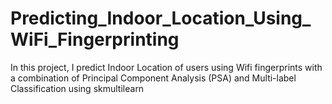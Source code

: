 # Predicting_Indoor_Location_Using_WiFi_Fingerprinting
In this project, I predict Indoor Location of users using Wifi fingerprints with a combination of Principal Component Analysis (PSA) and Multi-label Classification using skmultilearn
